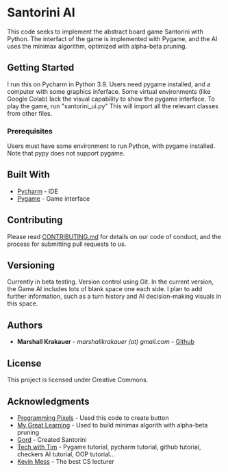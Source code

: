 # Santorini AI

This code seeks to implement the abstract board game Santorini with Python. The interfact of the game is implemented with Pygame, and the AI uses the minimax algorithm, optimized with alpha-beta pruning.

## Getting Started

I run this on Pycharm in Python 3.9. Users need pygame installed, and a computer with some graphics inferface. Some virtual environments (like Google Colab) lack the visual capability to show the pygame interface.
To play the game, run "santorini_ui.py" This will import all the relevant classes from other files.

### Prerequisites

Users must have some environment to run Python, with pygame installed. Note that pypy does not support pygame.

## Built With

* [Pycharm](https://www.jetbrains.com/pycharm/) - IDE
* [Pygame](https://www.pygame.org/news) - Game interface

## Contributing

Please read [CONTRIBUTING.md](https://gist.github.com/PurpleBooth/b24679402957c63ec426) for details on our code of conduct, and the process for submitting pull requests to us.

## Versioning

Currently in beta testing. Version control using Git.
In the current version, the Game AI includes lots of blank space one each side. I plan to add further information, such as a turn history and AI decision-making visuals
in this space.


## Authors

* **Marshall Krakauer** - *marshallkrakauer (at) gmail.com* - [Github](https://github.com/MarshallKrakauer)


## License

This project is licensed under Creative Commons.

## Acknowledgments

* [Programming Pixels](https://programmingpixels.com/handling-a-title-screen-game-flow-and-buttons-in-pygame.html) - Used this code to create button
* [My Great Learning](https://www.mygreatlearning.com/blog/alpha-beta-pruning-in-ai/) - Used to build minimax algorith with alpha-beta pruning
* [Gord](https://boardgamegeek.com/boardgamedesigner/3302/gord) - Created Santorini
* [Tech with Tim](https://www.youtube.com/channel/UC4JX40jDee_tINbkjycV4Sg) - Pygame tutorial, pycharm tutorial, github tutorial, checkers AI tutorial, OOP tutorial...
* [Kevin Mess](https://www.csn.edu/directory/kevin-mess) - The best CS lecturer
